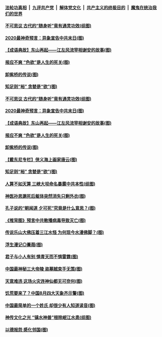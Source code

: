 

####  [法轮功真相](../../../../basic/blob/master/README.md?t=08231502) &nbsp;|&nbsp; [九评共产党](../../../../9ping.md/blob/master/README.md?t=08231502) &nbsp;|&nbsp; [解体党文化](../../../../jtdwh.md/blob/master/README.md?t=08231502)  &nbsp;|&nbsp; [共产主义的终极目的](../../../../gczydzjmd.md/blob/master/README.md?t=08231502) &nbsp;|&nbsp; [魔鬼在统治我们的世界](../../../../mgztzwmdsj.md/blob/master/README.md?t=08231502) 

#### [不可思议 古代的“随身听”竟有通灵功效(组图)](../pages/p7/943572.md?t=08231502) 

#### [2020最神奇预言：异象宣告中共末日(图)](../pages/p7/941640.md?t=08231502) 

#### [【成语典故】东山再起——江左风流宰相谢安的故事(图)](../pages/p7/943439.md?t=08231502) 

#### [报应不爽 “色欲”是人生的死关(图)](../pages/p7/943800.md?t=08231502) 

#### [卸紫桥的传说(图)](../pages/p7/943544.md?t=08231502) 

#### [知足则“裕” 贪婪是“欲”(图)](../pages/p7/943596.md?t=08231502) 

#### [不可思议 古代的“随身听”竟有通灵功效(组图)](../pages/p7/943572.md?t=08231502) 

#### [2020最神奇预言：异象宣告中共末日(图)](../pages/p7/941640.md?t=08231502) 

#### [【成语典故】东山再起——江左风流宰相谢安的故事(图)](../pages/p7/943439.md?t=08231502) 

#### [报应不爽 “色欲”是人生的死关(图)](../pages/p7/943800.md?t=08231502) 

#### [卸紫桥的传说(图)](../pages/p7/943544.md?t=08231502) 

#### [【戴东尼专栏】侠义海上画家唐云(图)](../pages/p7/938748.md?t=08231502) 

#### [知足则“裕” 贪婪是“欲”(图)](../pages/p7/943596.md?t=08231502) 

#### [人算不如天算 三峡大坝命名暴露中共本性(组图)](../pages/p7/943351.md?t=08231502) 

#### [神医孙思邈死后躯体突然消失只剩外衣(图)](../pages/p7/943548.md?t=08231502) 

#### [孔子说的“朝闻道 夕可死”究竟是什么意思？(图)](../pages/p7/943523.md?t=08231502) 

#### [《推背图》预言中共散播病毒导致灭亡(图)](../pages/p7/942816.md?t=08231502) 

#### [传说乐山大佛压着三江水怪 为何现今水漫佛脚？(图)](../pages/p7/943360.md?t=08231502) 

#### [浮生漫记◎蒹葭(图)](../pages/p7/940672.md?t=08231502) 

#### [君子与小人有别 惧青天而不惧雷霆(图)](../pages/p7/943148.md?t=08231502) 

#### [中国最神秘三大帝陵 盗墓贼束手无策(图)](../pages/p7/942951.md?t=08231502) 

#### [天意难违 这场火灾连神仙都无可奈何(图)](../pages/p7/943157.md?t=08231502) 

#### [饥荒要来了？中国8月四大天象齐示警(图)](../pages/p7/943179.md?t=08231502) 

#### [中国最简单的一个姓氏 却很少有人知道读音(图)](../pages/p7/942840.md?t=08231502) 

#### [神传文化之光 “镇水神兽”根除岷江水患(组图)](../pages/p7/940783.md?t=08231502) 

#### [以德报怨 感化邻国(图)](../pages/p7/942735.md?t=08231502) 

